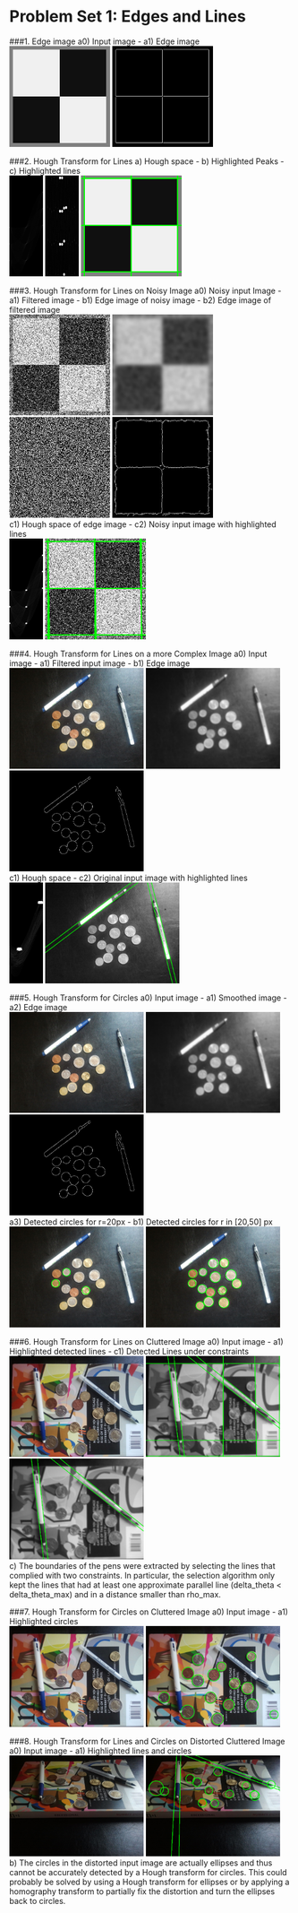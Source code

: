 # Problem Set 1: Edges and Lines

###1. Edge image
a0) Input image - a1) Edge image  
<img src="input/ps1-input0.png" height="180">
<img src="output/ps1-1-a-1.png" height="180">

###2. Hough Transform for Lines
a) Hough space - b) Highlighted Peaks - c) Highlighted lines  
<img src="output/ps1-2-a-1.png" height="180" width="60">
<img src="output/ps1-2-b-1.png" height="180" width="60">
<img src="output/ps1-2-c-1.png" height="180">

###3. Hough Transform for Lines on Noisy Image
a0) Noisy input Image - a1) Filtered image - b1) Edge image of noisy image - b2) Edge image of filtered image  
<img src="input/ps1-input0-noise.png" height="180">
<img src="output/ps1-3-a-1.png" height="180">
<img src="output/ps1-3-b-1.png" height="180">
<img src="output/ps1-3-b-2.png" height="180">  
c1) Hough space of edge image - c2) Noisy input image with highlighted lines  
<img src="output/ps1-3-c-1.png" height="180" width="60">
<img src="output/ps1-3-c-2.png" height="180">

###4. Hough Transform for Lines on a more Complex Image
a0) Input image - a1) Filtered input image - b1) Edge image  
<img src="input/ps1-input1.png" height="180">
<img src="output/ps1-4-a-1.png" height="180">
<img src="output/ps1-4-b-1.png" height="180">  
c1) Hough space - c2) Original input image with highlighted lines  
<img src="output/ps1-4-c-1.png" height="180" width="60">
<img src="output/ps1-4-c-2.png" height="180">

###5. Hough Transform for Circles
a0) Input image - a1) Smoothed image - a2) Edge image  
<img src="input/ps1-input1.png" height="180">
<img src="output/ps1-5-a-1.png" height="180">
<img src="output/ps1-5-a-2.png" height="180">  
a3) Detected circles for r=20px - b1) Detected circles for r in [20,50] px  
<img src="output/ps1-5-a-3.png" height="180">
<img src="output/ps1-5-b-1.png" height="180">  

###6. Hough Transform for Lines on Cluttered Image
a0) Input image - a1) Highlighted detected lines - c1) Detected Lines under constraints  
<img src="input/ps1-input2.png" height="180">
<img src="output/ps1-6-a-1.png" height="180">
<img src="output/ps1-6-c-1.png" height="180">  
c) The boundaries of the pens were extracted by selecting the lines that complied
with two constraints. In particular, the selection algorithm only kept the lines
that had at least one approximate parallel line (delta\_theta < delta\_theta\_max)
and in a distance smaller than rho\_max.

###7. Hough Transform for Circles on Cluttered Image
a0) Input image - a1) Highlighted circles  
<img src="input/ps1-input2.png" height="180">
<img src="output/ps1-7-a-1.png" height="180">

###8. Hough Transform for Lines and Circles on Distorted Cluttered Image
a0) Input image - a1) Highlighted lines and circles  
<img src="input/ps1-input3.png" height="180">
<img src="output/ps1-8-a-1.png" height="180">  
b) The circles in the distorted input image are actually ellipses and thus cannot
be accurately detected by a Hough transform for circles. This could probably be
solved by using a Hough transform for ellipses or by applying a homography transform
to partially fix the distortion and turn the ellipses back to circles.

